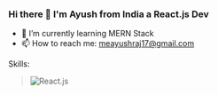 ### Hi there 👋 I'm Ayush from India a React.js Dev

- 🌱 I’m currently learning MERN Stack
- 📫 How to reach me: meayushraj17@gmail.com

Skills:
> ![React.js](https://upload.wikimedia.org/wikipedia/commons/a/a7/React-icon.svg)

